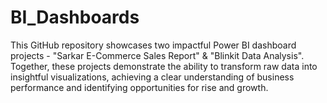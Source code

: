 # BI_Dashboards
This GitHub repository showcases two impactful Power BI dashboard projects - "Sarkar E-Commerce Sales Report" &amp; "Blinkit Data Analysis". Together, these projects demonstrate the ability to transform raw data into insightful visualizations, achieving a clear understanding of business performance and identifying opportunities for rise and growth.
